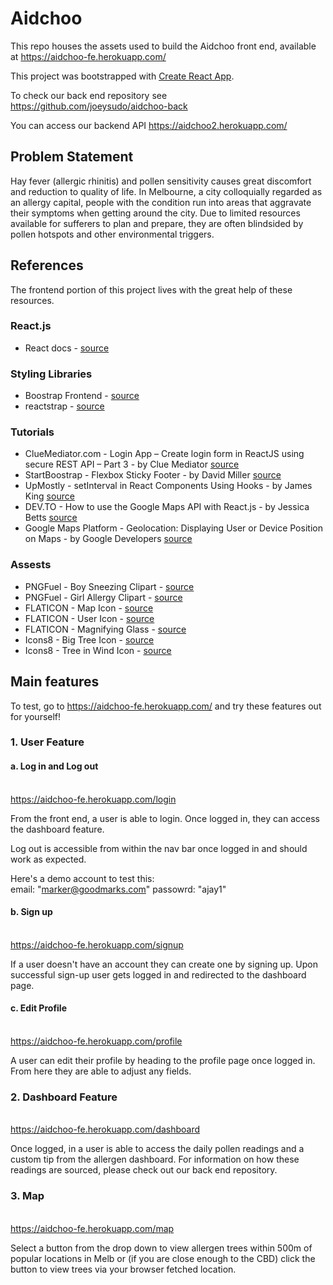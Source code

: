 # Aidchoo

This repo houses the assets used to build the Aidchoo front end, available at https://aidchoo-fe.herokuapp.com/

This project was bootstrapped with [Create React App](https://github.com/facebook/create-react-app).

To check our back end repository see https://github.com/joeysudo/aidchoo-back

You can access our backend API https://aidchoo2.herokuapp.com/

## Problem Statement

Hay fever (allergic rhinitis) and pollen sensitivity causes great discomfort and reduction to quality of life. In Melbourne, a city colloquially regarded as an allergy capital, people with the condition run into areas that aggravate their symptoms when getting around the city. Due to limited resources available for sufferers to plan and prepare, they are often blindsided by pollen hotspots and other environmental triggers.

## References

The frontend portion of this project lives with the great help of these resources.

### React.js

- React docs - [source](https://reactjs.org/docs/getting-started.html)

### Styling Libraries

- Boostrap Frontend - [source](https://getbootstrap.com/)
- reactstrap - [source](https://reactstrap.github.io/)

### Tutorials

- ClueMediator.com - Login App – Create login form in ReactJS using secure REST API – Part 3 - by Clue Mediator [source](https://www.cluemediator.com/)
- StartBoostrap - Flexbox Sticky Footer - by David Miller [source](https://startbootstrap.com/snippets/sticky-footer-flexbox/)
- UpMostly - setInterval in React Components Using Hooks - by James King [source](https://upmostly.com/tutorials/setinterval-in-react-components-using-hooks)
- DEV.TO - How to use the Google Maps API with React.js - by Jessica Betts [source](https://dev.to/jessicabetts/how-to-use-google-maps-api-and-react-js-26c2)
- Google Maps Platform - Geolocation: Displaying User or Device Position on Maps - by Google Developers [source](https://developers.google.com/maps/documentation/javascript/geolocation)

### Assests

- PNGFuel - Boy Sneezing Clipart - [source](https://www.pngfuel.com/free-png/rjdmi)
- PNGFuel - Girl Allergy Clipart - [source](https://www.pngfuel.com/free-png/rjdat)
- FLATICON - Map Icon - [source](https://www.flaticon.com/free-icon/location_2928892?term=location&page=1&position=2)
- FLATICON - User Icon - [source](https://www.flaticon.com/free-icon/man_2922510?term=profile&page=2&position=12)
- FLATICON - Magnifying Glass - [source](https://www.flaticon.com/free-icon/statistics_2920349?term=data%20graph&page=1&position=2)
- Icons8 - Big Tree Icon - [source](https://icons8.com/icon/pack/plants/doodle)
- Icons8 - Tree in Wind Icon - [source](https://icons8.com/icon/pack/plants/doodle)

## Main features

To test, go to https://aidchoo-fe.herokuapp.com/ and try these features out for yourself!

### 1. User Feature

#### a. Log in and Log out

<br>https://aidchoo-fe.herokuapp.com/login

From the front end, a user is able to login.
Once logged in, they can access the dashboard feature.

Log out is accessible from within the nav bar once logged in and should work as expected.

Here's a demo account to test this:
<br>email: "marker@goodmarks.com" passowrd: "ajay1"

#### b. Sign up

<br>https://aidchoo-fe.herokuapp.com/signup

If a user doesn't have an account they can create one by signing up.
Upon successful sign-up user gets logged in and redirected to the dashboard page.

#### c. Edit Profile

<br>https://aidchoo-fe.herokuapp.com/profile

A user can edit their profile by heading to the profile page once logged in.
From here they are able to adjust any fields.

### 2. Dashboard Feature

<br>https://aidchoo-fe.herokuapp.com/dashboard

Once logged, in a user is able to access the daily pollen readings and a custom tip from the allergen dashboard.
For information on how these readings are sourced, please check out our back end repository.

### 3. Map

<br>https://aidchoo-fe.herokuapp.com/map

Select a button from the drop down to view allergen trees within 500m of popular locations in Melb or
(if you are close enough to the CBD) click the button to view trees via your browser fetched
location.
